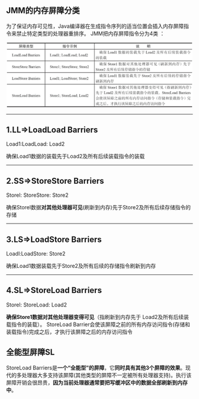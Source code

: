 ## JMM的内存屏障分类          

为了保证内存可见性，Java编译器在生成指令序列的适当位置会插入内存屏障指令来禁止特定类型的处理器重排序。 
JMM把内存屏障指令分为4类 ：

![alt text](../../../../../../img/指令重排序/4类重排序指令.png)

----
## 1.LL=>LoadLoad Barriers

Load1:LoadLoad: Load2

确保Load1数据的装载先于Load2及所有后续装载指令的装载

---
## 2.SS=>StoreStore Barriers

Storel: StoreStore: Store2

确保Storel数据**对其他处理器可见**(刷新到内存)先于Store2及所有后续存储指令的存储

---
## 3.LS=>LoadStore Barriers

Loadl:LoadStore: Store2

确保Load1数据装载先于Store2及所有后续的存储指令刷新到内存

---
## 4.SL=>StoreLoad Barriers

Storel: StoreLoad: Load2

**确保Store1数据对其他处理器变得可见**（指刷新到内存先于 Load2及所有后续装载指令的装载）。
StoreLoad Barrier会使该屏障之前的所有内存访问指令(存储和装载指令)完成之后，才执行该屏障之后的内存访问指令


## 全能型屏障SL
StoreLoad Barriers是**一个“全能型”的屏障**，它**同时具有其他3个屏障的效果**。现代的多处理器大多支持该屏障(其他类型的屏障不一定被所有处理器支持)。执行该屏障开销会很昂贵，**因为当前处理器通常要把写缓冲区中的数据全部刷新到内存中**。

